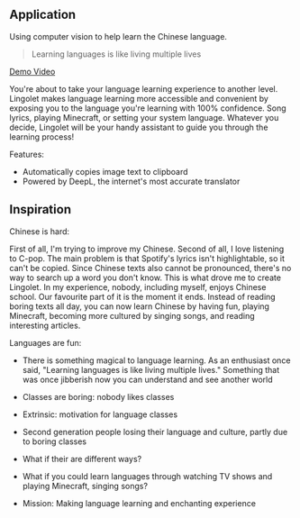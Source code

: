## Application
Using computer vision to help learn the Chinese language.
> Learning languages is like living multiple lives

[Demo Video](https://youtu.be/EffJbBOLyCw)

You're about to take your language learning experience to another level. Lingolet makes language learning more accessible and convenient by exposing you to the language you're learning with 100% confidence. Song lyrics, playing Minecraft, or setting your system language. Whatever you decide, Lingolet will be your handy assistant to guide you through the learning process!

Features:
- Automatically copies image text to clipboard
- Powered by DeepL, the internet's most accurate translator


## Inspiration
Chinese is hard:

First of all, I'm trying to improve my Chinese. Second of all, I love listening to C-pop. The main problem is that Spotify's lyrics isn't highlightable, so it can't be copied. Since Chinese texts also cannot be pronounced, there's no way to search up a word you don't know. This is what drove me to create Lingolet. In my experience, nobody, including myself, enjoys Chinese school. Our favourite part of it is the moment it ends. Instead of reading boring texts all day, you can now learn Chinese by having fun, playing Minecraft, becoming more cultured by singing songs, and reading interesting articles. 


Languages are fun:
- There is something magical to language learning. As an enthusiast once said, "Learning languages is like living multiple lives." Something that was once jibberish now you
can understand and see another world
- Classes are boring: nobody likes classes
- Extrinsic: motivation for language classes

- Second generation people losing their language and culture, partly due to boring classes
- What if their are different ways?
- What if you could learn languages through watching TV shows and playing Minecraft, singing songs?
- Mission: Making language learning and enchanting experience

